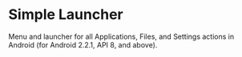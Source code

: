 # Simple Launcher

Menu and launcher for all Applications, Files, and Settings actions in Android (for Android 2.2.1, API 8, and above).
